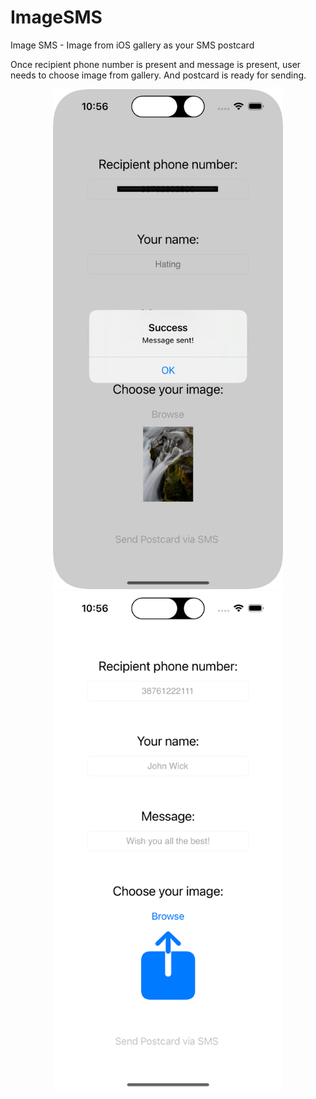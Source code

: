 # ImageSMS
  <p align="left">
Image SMS - Image from iOS gallery as your SMS postcard
  </p>
  
  <p align="left">
Once recipient phone number is present and message is present, user needs to choose image from gallery. And postcard is ready for sending.
</p>

<div align="center">
<img src="images/image1.png" height="800">
<img src="images/image2.png" height="800">
</div>

